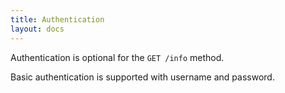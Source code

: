 ```yaml
---
title: Authentication
layout: docs
---
```


Authentication is optional for the ```GET /info``` method.

Basic authentication is supported with username and password.
